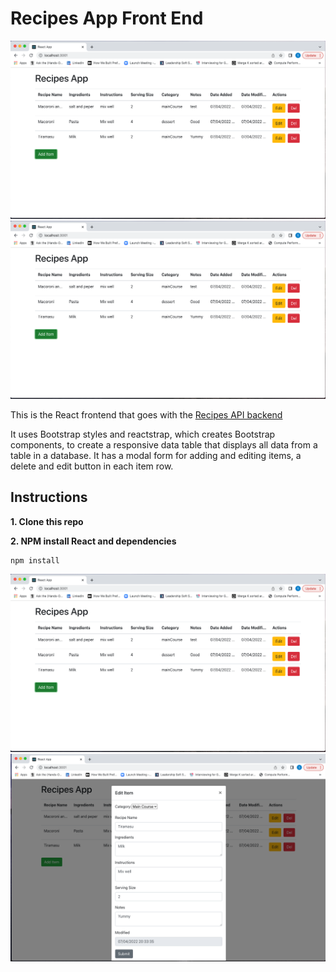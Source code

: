 # Recipes App Front End

![image](https://github.com/sushmakorrapati930/recipes-client/blob/main/MainScreen.png)
![image](https://github.com/sushmakorrapati930/recipes-client/blob/main/MainScreen.png)

This is the React frontend that goes with the [Recipes API backend](https://github.com/sushmakorrapati930/RecipesBackend)

It uses Bootstrap styles and reactstrap, which creates Bootstrap components, to create a responsive data table that displays all data from a table in a database. It has a modal form for adding and editing items, a delete and edit button in each item row.


## Instructions

**1. Clone this repo**


**2. NPM install React and dependencies**

```
npm install
```

![image](https://github.com/sushmakorrapati930/recipes-client/blob/main/MainScreen.png)
![image](https://github.com/sushmakorrapati930/recipes-client/blob/main/EditScreen.png)

